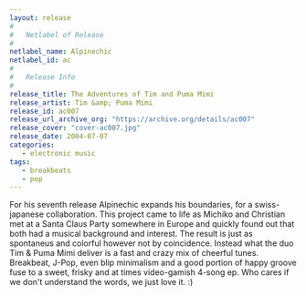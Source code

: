 ```yaml
---
layout: release
#
#   Netlabel of Release
#
netlabel_name: Alpinechic
netlabel_id: ac
#
#   Release Info
#
release_title: The Adventures of Tim and Puma Mimi
release_artist: Tim &amp; Puma Mimi
release_id: ac007
release_url_archive_org: "https://archive.org/details/ac007"
release_cover: "cover-ac007.jpg"
release_date: 2004-07-07
categories:
   - electronic music
tags:
   - breakbeats
   - pop
---
```

For his seventh release Alpinechic expands his boundaries, for a swiss-japanese collaboration. This project came to life as Michiko and Christian met at a Santa Claus Party somewhere in Europe and quickly found out that both had a musical background and interest. The result is just as spontaneus and colorful however not by coincidence. Instead what the duo Tim &amp; Puma Mimi deliver is a fast and crazy mix of cheerful tunes. Breakbeat, J-Pop, even blip minimalism and a good portion of happy groove fuse to a sweet, frisky and at times video-gamish 4-song ep. Who cares if we don't understand the words, we just love it. :)

